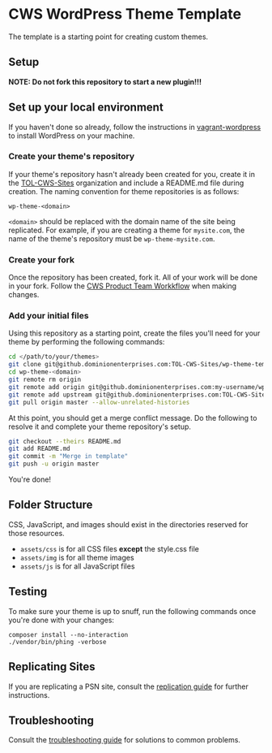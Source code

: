 # CWS WordPress Theme Template
The template is a starting point for creating custom themes.

## Setup
**NOTE: Do not fork this repository to start a new plugin!!!**

## Set up your local environment
If you haven't done so already, follow the instructions in [vagrant-wordpress](https://github.dominionenterprises.com/TOL-CWS-Sites/vagrant-wordpress) to install WordPress on your machine.

### Create your theme's repository
If your theme's repository hasn't already been created for you, create it in the [TOL-CWS-Sites](https://github.dominionenterprises.com/TOL-CWS-Sites) organization and include a README.md file during creation. The naming convention for theme repositories is as follows:

 ```
 wp-theme-<domain>
 ```
 
`<domain>` should be replaced with the domain name of the site being replicated. For example, if you are creating a theme for `mysite.com`, the name of the theme's repository must be `wp-theme-mysite.com`.

### Create your fork
Once the repository has been created, fork it. All of your work will be done in your fork. Follow the [CWS Product Team Workkflow](https://github.dominionenterprises.com/TOL-CWS/handbook/blob/master/development/Workflow.md) when making changes.

### Add your initial files 
Using this repository as a starting point, create the files you'll need for your theme by performing the following commands:
```bash
cd </path/to/your/themes>
git clone git@github.dominionenterprises.com:TOL-CWS-Sites/wp-theme-template wp-theme-<domain>
cd wp-theme-<domain>
git remote rm origin
git remote add origin git@github.dominionenterprises.com:my-username/wp-theme-<domain>
git remote add upstream git@github.dominionenterprises.com:TOL-CWS-Sites/wp-theme-<domain>
git pull origin master --allow-unrelated-histories
```

At this point, you should get a merge conflict message. Do the following to resolve it and complete your theme repository's setup.
```bash
git checkout --theirs README.md
git add README.md
git commit -m "Merge in template"
git push -u origin master
```

You're done!

## Folder Structure
CSS, JavaScript, and images should exist in the directories reserved for those resources.
* `assets/css` is for all CSS files **except** the style.css file
* `assets/img` is for all theme images
* `assets/js` is for all JavaScript files

## Testing
To make sure your theme is up to snuff, run the following commands once you're done with your changes:
```
composer install --no-interaction
./vendor/bin/phing -verbose
```

## Replicating Sites
If you are replicating a PSN site, consult the [replication guide](docs/REPLICATING.md) for further instructions.

## Troubleshooting
Consult the [troubleshooting guide](docs/TROUBLESHOOTING.md) for solutions to common problems.
